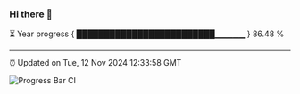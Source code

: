 ### Hi there 👋

⏳ Year progress { █████████████████████████▁▁▁▁▁ } 86.48 %

---

⏰ Updated on Tue, 12 Nov 2024 12:33:58 GMT

![Progress Bar CI](https://github.com/liununu/liununu/workflows/Progress%20Bar%20CI/badge.svg)

